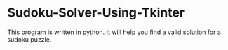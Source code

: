 # Sudoku-Solver-Using-Tkinter
This program is written in python. It will help you find a valid solution for a sudoku puzzle.
